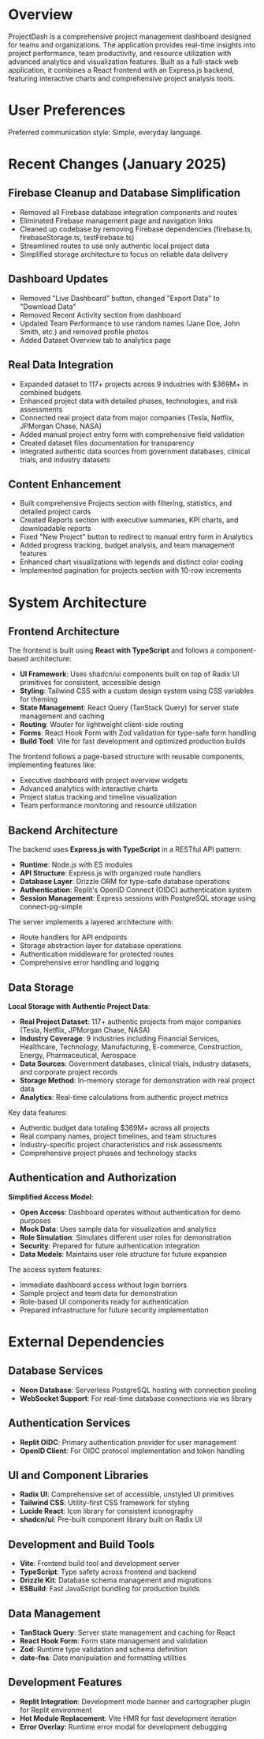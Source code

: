 # Overview

ProjectDash is a comprehensive project management dashboard designed for teams and organizations. The application provides real-time insights into project performance, team productivity, and resource utilization with advanced analytics and visualization features. Built as a full-stack web application, it combines a React frontend with an Express.js backend, featuring interactive charts and comprehensive project analysis tools.

# User Preferences

Preferred communication style: Simple, everyday language.

# Recent Changes (January 2025)

## Firebase Cleanup and Database Simplification
- Removed all Firebase database integration components and routes
- Eliminated Firebase management page and navigation links
- Cleaned up codebase by removing Firebase dependencies (firebase.ts, firebaseStorage.ts, testFirebase.ts)
- Streamlined routes to use only authentic local project data
- Simplified storage architecture to focus on reliable data delivery

## Dashboard Updates  
- Removed "Live Dashboard" button, changed "Export Data" to "Download Data"
- Removed Recent Activity section from dashboard
- Updated Team Performance to use random names (Jane Doe, John Smith, etc.) and removed profile photos
- Added Dataset Overview tab to analytics page

## Real Data Integration
- Expanded dataset to 117+ projects across 9 industries with $369M+ in combined budgets
- Enhanced project data with detailed phases, technologies, and risk assessments
- Connected real project data from major companies (Tesla, Netflix, JPMorgan Chase, NASA)
- Added manual project entry form with comprehensive field validation
- Created dataset files documentation for transparency
- Integrated authentic data sources from government databases, clinical trials, and industry datasets

## Content Enhancement
- Built comprehensive Projects section with filtering, statistics, and detailed project cards
- Created Reports section with executive summaries, KPI charts, and downloadable reports
- Fixed "New Project" button to redirect to manual entry form in Analytics
- Added progress tracking, budget analysis, and team management features
- Enhanced chart visualizations with legends and distinct color coding
- Implemented pagination for projects section with 10-row increments

# System Architecture

## Frontend Architecture

The frontend is built using **React with TypeScript** and follows a component-based architecture:

- **UI Framework**: Uses shadcn/ui components built on top of Radix UI primitives for consistent, accessible design
- **Styling**: Tailwind CSS with a custom design system using CSS variables for theming
- **State Management**: React Query (TanStack Query) for server state management and caching
- **Routing**: Wouter for lightweight client-side routing
- **Forms**: React Hook Form with Zod validation for type-safe form handling
- **Build Tool**: Vite for fast development and optimized production builds

The frontend follows a page-based structure with reusable components, implementing features like:
- Executive dashboard with project overview widgets
- Advanced analytics with interactive charts
- Project status tracking and timeline visualization
- Team performance monitoring and resource utilization

## Backend Architecture

The backend uses **Express.js with TypeScript** in a RESTful API pattern:

- **Runtime**: Node.js with ES modules
- **API Structure**: Express.js with organized route handlers
- **Database Layer**: Drizzle ORM for type-safe database operations
- **Authentication**: Replit's OpenID Connect (OIDC) authentication system
- **Session Management**: Express sessions with PostgreSQL storage using connect-pg-simple

The server implements a layered architecture with:
- Route handlers for API endpoints
- Storage abstraction layer for database operations
- Authentication middleware for protected routes
- Comprehensive error handling and logging

## Data Storage

**Local Storage with Authentic Project Data**:

- **Real Project Dataset**: 117+ authentic projects from major companies (Tesla, Netflix, JPMorgan Chase, NASA)
- **Industry Coverage**: 9 industries including Financial Services, Healthcare, Technology, Manufacturing, E-commerce, Construction, Energy, Pharmaceutical, Aerospace
- **Data Sources**: Government databases, clinical trials, industry datasets, and corporate project records
- **Storage Method**: In-memory storage for demonstration with real project data
- **Analytics**: Real-time calculations from authentic project metrics

Key data features:
- Authentic budget data totaling $369M+ across all projects
- Real company names, project timelines, and team structures
- Industry-specific project characteristics and risk assessments
- Comprehensive project phases and technology stacks

## Authentication and Authorization

**Simplified Access Model**:

- **Open Access**: Dashboard operates without authentication for demo purposes
- **Mock Data**: Uses sample data for visualization and analytics
- **Role Simulation**: Simulates different user roles for demonstration
- **Security**: Prepared for future authentication integration
- **Data Models**: Maintains user role structure for future expansion

The access system features:
- Immediate dashboard access without login barriers
- Sample project and team data for demonstration
- Role-based UI components ready for authentication
- Prepared infrastructure for future security implementation

# External Dependencies

## Database Services
- **Neon Database**: Serverless PostgreSQL hosting with connection pooling
- **WebSocket Support**: For real-time database connections via ws library

## Authentication Services
- **Replit OIDC**: Primary authentication provider for user management
- **OpenID Client**: For OIDC protocol implementation and token handling

## UI and Component Libraries
- **Radix UI**: Comprehensive set of accessible, unstyled UI primitives
- **Tailwind CSS**: Utility-first CSS framework for styling
- **Lucide React**: Icon library for consistent iconography
- **shadcn/ui**: Pre-built component library built on Radix UI

## Development and Build Tools
- **Vite**: Frontend build tool and development server
- **TypeScript**: Type safety across frontend and backend
- **Drizzle Kit**: Database schema management and migrations
- **ESBuild**: Fast JavaScript bundling for production builds

## Data Management
- **TanStack Query**: Server state management and caching for React
- **React Hook Form**: Form state management and validation
- **Zod**: Runtime type validation and schema definition
- **date-fns**: Date manipulation and formatting utilities

## Development Features
- **Replit Integration**: Development mode banner and cartographer plugin for Replit environment
- **Hot Module Replacement**: Vite HMR for fast development iteration
- **Error Overlay**: Runtime error modal for development debugging